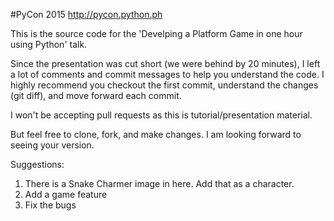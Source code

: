 #PyCon 2015
http://pycon.python.ph

This is the source code for the 'Develping a Platform Game in one hour using Python' talk.

Since the presentation was cut short (we were behind by 20 minutes), I left a lot of comments
and commit messages to help you understand the code. I highly recommend you checkout the
first commit, understand the changes (git diff), and move forward each commit.

I won't be accepting pull requests as this is tutorial/presentation material. 

But feel free to clone, fork, and make changes. I am looking forward to seeing your version.


Suggestions:
1. There is a Snake Charmer image in here. Add that as a character.
2. Add a game feature
3. Fix the bugs